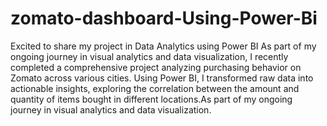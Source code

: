 # zomato-dashboard-Using-Power-Bi
Excited to share my  project in Data Analytics using Power BI As part of my ongoing journey in visual analytics and data visualization, I recently completed a comprehensive project analyzing purchasing behavior on Zomato across various cities. Using Power BI, I transformed raw data into actionable insights, exploring the correlation between the amount and quantity of items bought in different locations.As part of my ongoing journey in visual analytics and data visualization. 
